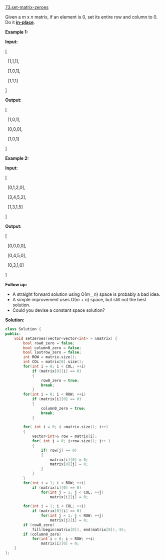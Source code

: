 [73.set-matrix-zeroes](https://leetcode.com/problems/set-matrix-zeroes/)  

Given a _m_ x _n_ matrix, if an element is 0, set its entire row and column to 0. Do it [**in-place**](https://en.wikipedia.org/wiki/In-place_algorithm).

**Example 1:**

  
**Input:** 
  
\[
  
  \[1,1,1\],
  
  \[1,0,1\],
  
  \[1,1,1\]
  
\]
  
**Output:** 
  
\[
  
  \[1,0,1\],
  
  \[0,0,0\],
  
  \[1,0,1\]
  
\]
  

**Example 2:**

  
**Input:** 
  
\[
  
  \[0,1,2,0\],
  
  \[3,4,5,2\],
  
  \[1,3,1,5\]
  
\]
  
**Output:** 
  
\[
  
  \[0,0,0,0\],
  
  \[0,4,5,0\],
  
  \[0,3,1,0\]
  
\]
  

**Follow up:**

*   A straight forward solution using O(_m__n_) space is probably a bad idea.
*   A simple improvement uses O(_m_ + _n_) space, but still not the best solution.
*   Could you devise a constant space solution?  



**Solution:**  

```cpp
class Solution {
public:
    void setZeroes(vector<vector<int> > &matrix) {
        bool row0_zero = false;
        bool column0_zero = false;
        bool lastrow_zero = false;
        int ROW = matrix.size();
        int COL = matrix[0].size();
        for(int i = 0; i < COL; ++i)  
            if (matrix[0][i] == 0)  
            {  
                row0_zero = true;  
                break;  
            }  
        for(int i = 0; i < ROW; ++i)  
            if (matrix[i][0] == 0)  
            {  
                column0_zero = true;  
                break;  
            }  
            
        for( int i = 0; i <matrix.size(); i++)
        {
            vector<int>& row = matrix[i];
            for( int j = 0; j<row.size(); j++ )
            {
                if( row[j] == 0)
                {
                    matrix[i][0] = 0;
                    matrix[0][j] = 0;
                }
            }
        }
        for(int i = 1; i < ROW; ++i)  
            if (matrix[i][0] == 0)  
                for(int j = 1; j < COL; ++j)  
                    matrix[i][j] = 0;  
          
        for(int i = 1; i < COL; ++i)  
            if (matrix[0][i] == 0)  
                for(int j = 1; j < ROW; ++j)  
                    matrix[j][i] = 0;  
        if (row0_zero)  
            fill(begin(matrix[0]), end(matrix[0]), 0);  
        if (column0_zero)  
            for(int i = 0; i < ROW; ++i)  
                matrix[i][0] = 0;  
    }
};
```
      